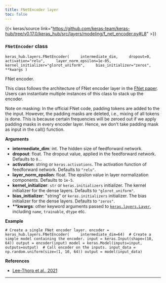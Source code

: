 ```yaml
---
title: FNetEncoder layer
toc: false
---
```


{{< keras/source link="https://github.com/keras-team/keras-hub/tree/v0.17.0/keras_hub/src/layers/modeling/f_net_encoder.py#L8" >}}

### `FNetEncoder` class

`keras_hub.layers.FNetEncoder(     intermediate_dim,     dropout=0,     activation="relu",     layer_norm_epsilon=1e-05,     kernel_initializer="glorot_uniform",     bias_initializer="zeros",     **kwargs )`

FNet encoder.

This class follows the architecture of FNet encoder layer in the [FNet paper](https://arxiv.org/abs/2105.03824). Users can instantiate multiple instances of this class to stack up the encoder.

Note on masking: In the official FNet code, padding tokens are added to the the input. However, the padding masks are deleted, i.e., mixing of all tokens is done. This is because certain frequencies will be zeroed out if we apply padding masks in every encoder layer. Hence, we don't take padding mask as input in the call() function.

**Arguments**

- **intermediate_dim**: int. The hidden size of feedforward network.
- **dropout**: float. The dropout value, applied in the feedforward network. Defaults to `0.`.
- **activation**: string or `keras.activations`. The activation function of feedforward network. Defaults to `"relu"`.
- **layer_norm_epsilon**: float. The epsilon value in layer normalization components. Defaults to `1e-5`.
- **kernel_initializer**: `str` or `keras.initializers` initializer. The kernel initializer for the dense layers. Defaults to `"glorot_uniform"`.
- **bias_initializer**: "string" or `keras.initializers` initializer. The bias initializer for the dense layers. Defaults to `"zeros"`.
- **\*\*kwargs**: other keyword arguments passed to [`keras.layers.Layer`](/api/layers/base_layer#layer-class), including `name`, `trainable`, `dtype` etc.

**Example**

`# Create a single FNet encoder layer. encoder = keras_hub.layers.FNetEncoder(     intermediate_dim=64)  # Create a simple model containing the encoder. input = keras.Input(shape=(10, 64)) output = encoder(input) model = keras.Model(inputs=input, outputs=output)  # Call encoder on the inputs. input_data = np.random.uniform(size=(1, 10, 64)) output = model(input_data)`

**References**

- [Lee-Thorp et al., 2021](https://arxiv.org/abs/2105.03824)

---
